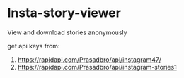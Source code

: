 # Insta-story-viewer
View and download stories anonymously

get api keys from:
1) https://rapidapi.com/Prasadbro/api/instagram47/
2) https://rapidapi.com/Prasadbro/api/instagram-stories1
